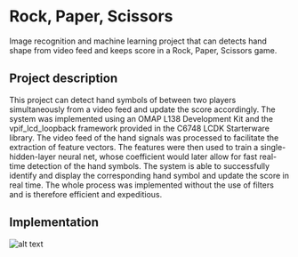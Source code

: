 # Rock, Paper, Scissors
Image recognition and machine learning project that can detects hand shape from video feed and keeps score in a Rock, Paper, Scissors game. 

## Project description
This project can detect hand symbols of between two players simultaneously from a video feed and update the score accordingly. The system was implemented using an OMAP L138 Development Kit and the vpif_lcd_loopback framework provided in the C6748 LCDK Starterware library. The video feed of the hand signals was processed to facilitate the extraction of feature vectors. The features were then used to train a single-hidden-layer neural net, whose coefficient would later allow for fast real-time detection of the hand symbols. The system is able to successfully identify and display the corresponding hand symbol and update the score in real time. The whole process was implemented without the use of filters and is therefore efficient and expeditious.

## Implementation
![alt text][pipeline]

[pipeline]: pipeline.jpg
